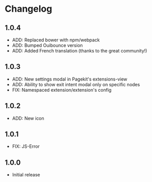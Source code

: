 # Changelog

## 1.0.4
- ADD: Replaced bower with npm/webpack
- ADD: Bumped Ouibounce version
- ADD: Added French translation (thanks to the great community!)

## 1.0.3
- ADD: New settings modal in Pagekit's extensions-view
- ADD: Ability to show exit intent modal only on specific nodes
- FIX: Namespaced extension/extension's config

## 1.0.2
- ADD: New icon

## 1.0.1
- FIX: JS-Error

## 1.0.0
- Initial release